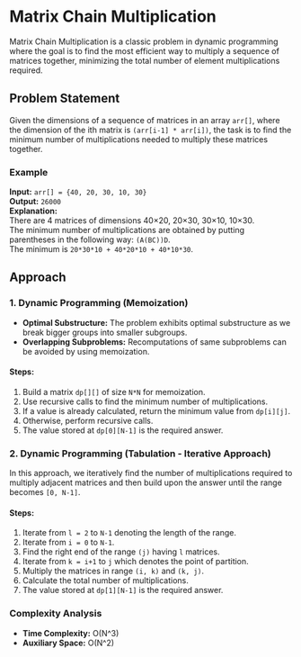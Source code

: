 # Matrix Chain Multiplication

Matrix Chain Multiplication is a classic problem in dynamic programming where the goal is to find the most efficient way to multiply a sequence of matrices together, minimizing the total number of element multiplications required.

## Problem Statement

Given the dimensions of a sequence of matrices in an array `arr[]`, where the dimension of the ith matrix is `(arr[i-1] * arr[i])`, the task is to find the minimum number of multiplications needed to multiply these matrices together.

### Example

**Input:** `arr[] = {40, 20, 30, 10, 30}`  
**Output:** `26000`  
**Explanation:**  
There are 4 matrices of dimensions 40×20, 20×30, 30×10, 10×30.  
The minimum number of multiplications are obtained by putting parentheses in the following way: `(A(BC))D`.  
The minimum is `20*30*10 + 40*20*10 + 40*10*30`.

## Approach

### 1. Dynamic Programming (Memoization)

- **Optimal Substructure:** The problem exhibits optimal substructure as we break bigger groups into smaller subgroups.
- **Overlapping Subproblems:** Recomputations of same subproblems can be avoided by using memoization.

#### Steps:

1. Build a matrix `dp[][]` of size `N*N` for memoization.
2. Use recursive calls to find the minimum number of multiplications.
3. If a value is already calculated, return the minimum value from `dp[i][j]`.
4. Otherwise, perform recursive calls.
5. The value stored at `dp[0][N-1]` is the required answer.

### 2. Dynamic Programming (Tabulation - Iterative Approach)

In this approach, we iteratively find the number of multiplications required to multiply adjacent matrices and then build upon the answer until the range becomes `[0, N-1]`.

#### Steps:

1. Iterate from `l = 2` to `N-1` denoting the length of the range.
2. Iterate from `i = 0` to `N-1`.
3. Find the right end of the range `(j)` having `l` matrices.
4. Iterate from `k = i+1` to `j` which denotes the point of partition.
5. Multiply the matrices in range `(i, k)` and `(k, j)`.
6. Calculate the total number of multiplications.
7. The value stored at `dp[1][N-1]` is the required answer.

### Complexity Analysis

- **Time Complexity:** O(N^3)
- **Auxiliary Space:** O(N^2)

